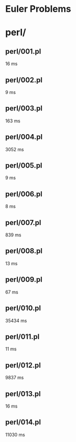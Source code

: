 Euler Problems
=====
# perl/
## perl/001.pl
16 ms

## perl/002.pl
9 ms

## perl/003.pl
163 ms

## perl/004.pl
3052 ms

## perl/005.pl
9 ms

## perl/006.pl
8 ms

## perl/007.pl
839 ms

## perl/008.pl
13 ms

## perl/009.pl
67 ms

## perl/010.pl
35434 ms

## perl/011.pl
11 ms

## perl/012.pl
9837 ms

## perl/013.pl
16 ms

## perl/014.pl
11030 ms


